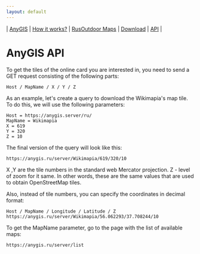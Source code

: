 ```yaml
---
layout: default
---
```


| [AnyGIS][01] | [How it works?][02] | [RusOutdoor Maps][03] | [Download][04] | [API][05] |


[01]: https://anygis.ru/index_en
[02]: https://anygis.ru/Web/Html/Description_en
[03]: https://anygis.ru/Web/Html/RusOutdoor_en
[04]: https://anygis.ru/Web/Html/DownloadPage_en
[05]: https://anygis.ru/Web/Html/Api_en



# AnyGIS API

To get the tiles of the online card you are interested in, you need to send a GET request consisting of the following parts:

```
Host / MapName / X / Y / Z
```

As an example, let's create a query to download the Wikimapia's map tile. To do this, we will use the following parameters:

```
Host = https://anygis.server/ru/
MapName = Wikimapia
X = 619
Y = 320
Z = 10
```

The final version of the query will look like this:

```
https://anygis.ru/server/Wikimapia/619/320/10
```

X ,Y are the tile numbers in the standard web Mercator projection. Z - level of zoom for it same. In other words, these are the same values that are used to obtain OpenStreetMap tiles.

Also, instead of tile numbers, you can specify the coordinates in decimal format:

```
Host / MapName / Longitude / Latitude / Z
https://anygis.ru/server/Wikimapia/56.062293/37.708244/10
```


To get the MapName parameter, go to the page with the list of available maps:

```
https://anygis.ru/server/list
```

